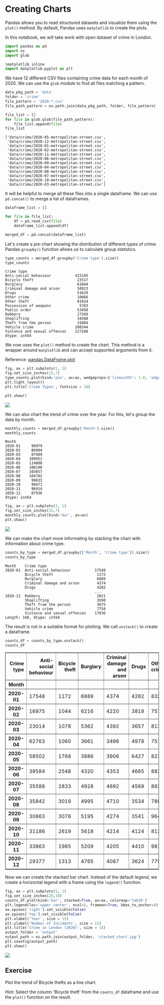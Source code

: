 # Creating Charts

Pandas allows you to read structured datasets and visualize them using the `plot()` method. By default, Pandas uses `matplotlib` to create the plots.

In this notebook, we will take work with open dataset of crime in London.


```python
import pandas as pd
import os
import glob

%matplotlib inline
import matplotlib.pyplot as plt
```

We have 12 different CSV files containing crime data for each month of 2020. We can use the `glob` module to find all files matching a pattern.


```python
data_pkg_path = 'data'
folder = 'crime'
file_pattern = '2020-*.csv'
file_path_pattern = os.path.join(data_pkg_path, folder, file_pattern)

file_list = []
for file in glob.glob(file_path_pattern):
    file_list.append(file)
file_list
```




    ['data/crime/2020-05-metropolitan-street.csv',
     'data/crime/2020-12-metropolitan-street.csv',
     'data/crime/2020-01-metropolitan-street.csv',
     'data/crime/2020-02-metropolitan-street.csv',
     'data/crime/2020-11-metropolitan-street.csv',
     'data/crime/2020-06-metropolitan-street.csv',
     'data/crime/2020-09-metropolitan-street.csv',
     'data/crime/2020-04-metropolitan-street.csv',
     'data/crime/2020-08-metropolitan-street.csv',
     'data/crime/2020-07-metropolitan-street.csv',
     'data/crime/2020-10-metropolitan-street.csv',
     'data/crime/2020-03-metropolitan-street.csv']



It will be helpful to merge all these files into a single dataframe. We can use `pd.concat()` to merge a list of dataframes.


```python
dataframe_list = []

for file in file_list:
    df = pd.read_csv(file)
    dataframe_list.append(df)

merged_df = pd.concat(dataframe_list)
```

Let's create a pie-chart showing the distribution of different types of crime. Pandas `groupby()` function allows us to calculate group statistics.


```python
type_counts = merged_df.groupby('Crime type').size()
type_counts
```




    Crime type
    Anti-social behaviour           415105
    Bicycle theft                    23517
    Burglary                         61044
    Criminal damage and arson        50923
    Drugs                            51629
    Other crime                      10066
    Other theft                      81924
    Possession of weapons             5763
    Public order                     53458
    Robbery                          27269
    Shoplifting                      34588
    Theft from the person            31084
    Vehicle crime                   108344
    Violence and sexual offences    227208
    dtype: int64



We now uses the `plot()` method to create the chart. This method is a wrapper around `matplotlib` and can accept supported arguments from it. 

Reference: [pandas.DataFrame.plot](https://pandas.pydata.org/docs/reference/api/pandas.DataFrame.plot.html)


```python
fig, ax = plt.subplots(1, 1)
fig.set_size_inches(15,7)
type_counts.plot(kind='pie', ax=ax, wedgeprops={'linewidth': 1.0, 'edgecolor': 'white'}, label='')
plt.tight_layout()
plt.title('Crime Types', fontsize = 18)

plt.show()
```


    
![](02_creating_charts_files/02_creating_charts_9_0.png)
    


We can also chart the trend of crime over the year. For this, let's group the data by month.


```python
monthly_counts = merged_df.groupby('Month').size()
monthly_counts
```




    Month
    2020-01     90979
    2020-02     86984
    2020-03     87409
    2020-04    109951
    2020-05    114008
    2020-06    100198
    2020-07    103657
    2020-08    104782
    2020-09     99633
    2020-10     99471
    2020-11     96914
    2020-12     87936
    dtype: int64




```python
fig, ax = plt.subplots(1, 1)
fig.set_size_inches(15,7)
monthly_counts.plot(kind='bar', ax=ax)
plt.show()
```


    
![](02_creating_charts_files/02_creating_charts_12_0.png)
    


We can make the chart more informating by stacking the chart with information about crime type. 


```python
counts_by_type = merged_df.groupby(['Month', 'Crime type']).size()
counts_by_type
```




    Month    Crime type                  
    2020-01  Anti-social behaviour           17548
             Bicycle theft                    1172
             Burglary                         6889
             Criminal damage and arson        4374
             Drugs                            4282
                                             ...  
    2020-12  Robbery                          2021
             Shoplifting                      2690
             Theft from the person            3075
             Vehicle crime                    7758
             Violence and sexual offences    17836
    Length: 168, dtype: int64



The result is not in a suitable format for plotting. We call `unstack()` to create a dataframe. 


```python
counts_df = counts_by_type.unstack()
counts_df
```




<div>
<style scoped>
    .dataframe tbody tr th:only-of-type {
        vertical-align: middle;
    }

    .dataframe tbody tr th {
        vertical-align: top;
    }

    .dataframe thead th {
        text-align: right;
    }
</style>
<table border="1" class="dataframe">
  <thead>
    <tr style="text-align: right;">
      <th>Crime type</th>
      <th>Anti-social behaviour</th>
      <th>Bicycle theft</th>
      <th>Burglary</th>
      <th>Criminal damage and arson</th>
      <th>Drugs</th>
      <th>Other crime</th>
      <th>Other theft</th>
      <th>Possession of weapons</th>
      <th>Public order</th>
      <th>Robbery</th>
      <th>Shoplifting</th>
      <th>Theft from the person</th>
      <th>Vehicle crime</th>
      <th>Violence and sexual offences</th>
    </tr>
    <tr>
      <th>Month</th>
      <th></th>
      <th></th>
      <th></th>
      <th></th>
      <th></th>
      <th></th>
      <th></th>
      <th></th>
      <th></th>
      <th></th>
      <th></th>
      <th></th>
      <th></th>
      <th></th>
    </tr>
  </thead>
  <tbody>
    <tr>
      <th>2020-01</th>
      <td>17548</td>
      <td>1172</td>
      <td>6889</td>
      <td>4374</td>
      <td>4282</td>
      <td>832</td>
      <td>9497</td>
      <td>562</td>
      <td>4025</td>
      <td>3263</td>
      <td>3853</td>
      <td>4256</td>
      <td>11975</td>
      <td>18451</td>
    </tr>
    <tr>
      <th>2020-02</th>
      <td>16975</td>
      <td>1044</td>
      <td>6216</td>
      <td>4220</td>
      <td>3818</td>
      <td>757</td>
      <td>9729</td>
      <td>452</td>
      <td>3842</td>
      <td>3152</td>
      <td>3845</td>
      <td>4570</td>
      <td>10405</td>
      <td>17959</td>
    </tr>
    <tr>
      <th>2020-03</th>
      <td>23014</td>
      <td>1078</td>
      <td>5362</td>
      <td>4392</td>
      <td>3657</td>
      <td>813</td>
      <td>7531</td>
      <td>483</td>
      <td>3966</td>
      <td>2711</td>
      <td>2996</td>
      <td>3414</td>
      <td>9621</td>
      <td>18371</td>
    </tr>
    <tr>
      <th>2020-04</th>
      <td>62763</td>
      <td>1060</td>
      <td>3661</td>
      <td>3496</td>
      <td>4978</td>
      <td>751</td>
      <td>3884</td>
      <td>460</td>
      <td>3464</td>
      <td>1101</td>
      <td>1691</td>
      <td>677</td>
      <td>6327</td>
      <td>15638</td>
    </tr>
    <tr>
      <th>2020-05</th>
      <td>58502</td>
      <td>1768</td>
      <td>3886</td>
      <td>3906</td>
      <td>6427</td>
      <td>823</td>
      <td>4443</td>
      <td>533</td>
      <td>4250</td>
      <td>1293</td>
      <td>1956</td>
      <td>795</td>
      <td>7277</td>
      <td>18149</td>
    </tr>
    <tr>
      <th>2020-06</th>
      <td>39584</td>
      <td>2548</td>
      <td>4320</td>
      <td>4353</td>
      <td>4665</td>
      <td>882</td>
      <td>5387</td>
      <td>463</td>
      <td>4966</td>
      <td>1705</td>
      <td>2400</td>
      <td>1194</td>
      <td>8102</td>
      <td>19629</td>
    </tr>
    <tr>
      <th>2020-07</th>
      <td>35588</td>
      <td>2833</td>
      <td>4928</td>
      <td>4692</td>
      <td>4569</td>
      <td>892</td>
      <td>6977</td>
      <td>453</td>
      <td>5584</td>
      <td>2168</td>
      <td>3099</td>
      <td>2072</td>
      <td>8811</td>
      <td>20991</td>
    </tr>
    <tr>
      <th>2020-08</th>
      <td>35842</td>
      <td>3019</td>
      <td>4995</td>
      <td>4710</td>
      <td>3534</td>
      <td>780</td>
      <td>7647</td>
      <td>451</td>
      <td>5490</td>
      <td>2530</td>
      <td>3006</td>
      <td>2542</td>
      <td>8919</td>
      <td>21317</td>
    </tr>
    <tr>
      <th>2020-09</th>
      <td>30863</td>
      <td>3078</td>
      <td>5195</td>
      <td>4274</td>
      <td>3541</td>
      <td>964</td>
      <td>7516</td>
      <td>503</td>
      <td>5167</td>
      <td>2599</td>
      <td>3060</td>
      <td>2696</td>
      <td>9829</td>
      <td>20348</td>
    </tr>
    <tr>
      <th>2020-10</th>
      <td>31186</td>
      <td>2619</td>
      <td>5618</td>
      <td>4214</td>
      <td>4124</td>
      <td>812</td>
      <td>7248</td>
      <td>500</td>
      <td>4577</td>
      <td>2440</td>
      <td>3222</td>
      <td>3225</td>
      <td>10148</td>
      <td>19538</td>
    </tr>
    <tr>
      <th>2020-11</th>
      <td>33863</td>
      <td>1985</td>
      <td>5209</td>
      <td>4205</td>
      <td>4410</td>
      <td>981</td>
      <td>5734</td>
      <td>511</td>
      <td>4239</td>
      <td>2286</td>
      <td>2770</td>
      <td>2568</td>
      <td>9172</td>
      <td>18981</td>
    </tr>
    <tr>
      <th>2020-12</th>
      <td>29377</td>
      <td>1313</td>
      <td>4765</td>
      <td>4087</td>
      <td>3624</td>
      <td>779</td>
      <td>6331</td>
      <td>392</td>
      <td>3888</td>
      <td>2021</td>
      <td>2690</td>
      <td>3075</td>
      <td>7758</td>
      <td>17836</td>
    </tr>
  </tbody>
</table>
</div>



Now we can create the stacked bar chart. Instead of the default legend, we create a horizontal legend with a frame using the `legend()` function.


```python
fig, ax = plt.subplots(1, 1)
fig.set_size_inches(20,10)
counts_df.plot(kind='bar', stacked=True, ax=ax, colormap='tab20')
plt.legend(loc='upper center', ncol=5, frameon=True, bbox_to_anchor=(0.5, 1.1), fancybox=True, shadow=True)
ax.spines['right'].set_visible(False)
ax.spines['top'].set_visible(False)
plt.xlabel('Year', size = 15)
plt.ylabel('Number of Incidents', size = 15)
plt.title('Crime in London (2020)', size = 18)
output_folder = 'output'
output_path = os.path.join(output_folder, 'stacked_chart.jpg')
plt.savefig(output_path)
plt.show()
```


    
![](02_creating_charts_files/02_creating_charts_18_0.png)
    


## Exercise

Plot the trend of Bicycle thefts as a line chart.

Hint: Select the column 'Bicycle theft' from the `counts_df` dataframe and use the `plot()` function on the result.
